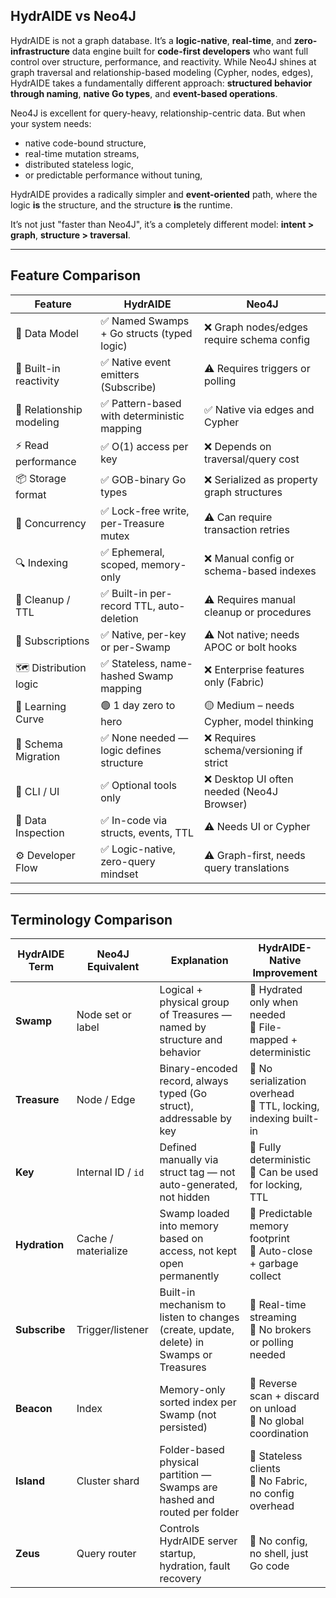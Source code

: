 ## HydrAIDE vs Neo4J

HydrAIDE is not a graph database. It’s a **logic-native**, **real-time**, and **zero-infrastructure** data engine 
built for **code-first developers** who want full control over structure, performance, and reactivity. 
While Neo4J shines at graph traversal and relationship-based modeling (Cypher, nodes, edges), HydrAIDE takes a 
fundamentally different approach: **structured behavior through naming**, **native Go types**, and **event-based operations**.

Neo4J is excellent for query-heavy, relationship-centric data. But when your system needs:

* native code-bound structure,
* real-time mutation streams,
* distributed stateless logic,
* or predictable performance without tuning,

HydrAIDE provides a radically simpler and **event-oriented** path, where the logic **is** the structure,
and the structure **is** the runtime.

It’s not just "faster than Neo4J", it’s a completely different model: **intent > graph**, **structure > traversal**.

---

## Feature Comparison

| Feature                  | HydrAIDE                                   | Neo4J                                     |
| ------------------------ |--------------------------------------------| ----------------------------------------- |
| 🧠 Data Model            | ✅ Named Swamps + Go structs (typed logic)  | ❌ Graph nodes/edges require schema config |
| 🔄 Built-in reactivity   | ✅ Native event emitters (Subscribe)        | ⚠️ Requires triggers or polling           |
| 🧱 Relationship modeling | ✅ Pattern-based with deterministic mapping | ✅ Native via edges and Cypher             |
| ⚡ Read performance       | ✅ O(1) access per key                      | ❌ Depends on traversal/query cost         |
| 📦 Storage format        | ✅ GOB-binary Go types                      | ❌ Serialized as property graph structures |
| 🔐 Concurrency           | ✅ Lock-free write, per-Treasure mutex      | ⚠️ Can require transaction retries        |
| 🔍 Indexing              | ✅ Ephemeral, scoped, memory-only           | ❌ Manual config or schema-based indexes   |
| 🧹 Cleanup / TTL         | ✅ Built-in per-record TTL, auto-deletion   | ⚠️ Requires manual cleanup or procedures  |
| 📡 Subscriptions         | ✅ Native, per-key or per-Swamp             | ⚠️ Not native; needs APOC or bolt hooks   |
| 🗺️ Distribution logic   | ✅ Stateless, name-hashed Swamp mapping     | ❌ Enterprise features only (Fabric)       |
| 🧗 Learning Curve        | 🟢 1 day zero to hero                     | 🟡 Medium – needs Cypher, model thinking  |
| 🔧 Schema Migration      | ✅ None needed — logic defines structure    | ❌ Requires schema/versioning if strict    |
| 🧰 CLI / UI              | ✅ Optional tools only                      | ❌ Desktop UI often needed (Neo4J Browser) |
| 🧬 Data Inspection       | ✅ In-code via structs, events, TTL         | ⚠️ Needs UI or Cypher                     |
| ⚙️ Developer Flow        | ✅ Logic-native, zero-query mindset         | ⚠️ Graph-first, needs query translations  |

---

## Terminology Comparison

| HydrAIDE Term | Neo4J Equivalent    | Explanation                                                                             | HydrAIDE-Native Improvement                                          |
| ------------- | ------------------- | --------------------------------------------------------------------------------------- | -------------------------------------------------------------------- |
| **Swamp**     | Node set or label   | Logical + physical group of Treasures — named by structure and behavior                 | 🔹 Hydrated only when needed <br> 🔹 File-mapped + deterministic     |
| **Treasure**  | Node / Edge         | Binary-encoded record, always typed (Go struct), addressable by key                     | 🔹 No serialization overhead <br> 🔹 TTL, locking, indexing built-in |
| **Key**       | Internal ID / `id`  | Defined manually via struct tag — not auto-generated, not hidden                        | 🔹 Fully deterministic <br> 🔹 Can be used for locking, TTL          |
| **Hydration** | Cache / materialize | Swamp loaded into memory based on access, not kept open permanently                     | 🔹 Predictable memory footprint <br> 🔹 Auto-close + garbage collect |
| **Subscribe** | Trigger/listener    | Built-in mechanism to listen to changes (create, update, delete) in Swamps or Treasures | 🔹 Real-time streaming <br> 🔹 No brokers or polling needed          |
| **Beacon**    | Index               | Memory-only sorted index per Swamp (not persisted)                                      | 🔹 Reverse scan + discard on unload <br> 🔹 No global coordination   |
| **Island**    | Cluster shard       | Folder-based physical partition — Swamps are hashed and routed per folder               | 🔹 Stateless clients <br> 🔹 No Fabric, no config overhead           |
| **Zeus**      | Query router        | Controls HydrAIDE server startup, hydration, fault recovery                             | 🔹 No config, no shell, just Go code                                 |
